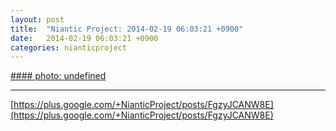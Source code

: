 ```yaml
---
layout: post
title:  "Niantic Project: 2014-02-19 06:03:21 +0900"
date:   2014-02-19 06:03:21 +0900
categories: nianticproject
---
```

[#### photo: undefined](https://lh4.googleusercontent.com/-H3q3tE-7t5I/UwPKR0SNz6I/AAAAAAAAXK4/e_Vm5FsonLE/w1200-h1553/Glyphs.png "")
- - -
[https://plus.google.com/+NianticProject/posts/FgzyJCANW8E](https://plus.google.com/+NianticProject/posts/FgzyJCANW8E)
